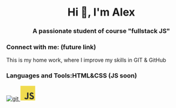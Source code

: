 <h1 align="center">Hi 👋, I'm Alex</h1>
<h3 align="center">A passionate student of course "fullstack JS"</h3>

<h3 align="left">Connect with me: (future link)</h3>
<p align="left">
</p>
<p> This is my home work, where I improve my skills in GIT & GitHub</p>

<h3 align="left">Languages and Tools:HTML&CSS (JS soon)</h3>
<p align="left"> <a href="https://git-scm.com/" target="_blank" rel="noreferrer"> <img src="https://www.vectorlogo.zone/logos/git-scm/git-scm-icon.svg" alt="git" width="40" height="40"/> </a> <a href="https://developer.mozilla.org/en-US/docs/Web/JavaScript" target="_blank" rel="noreferrer"> <img src="https://raw.githubusercontent.com/devicons/devicon/master/icons/javascript/javascript-original.svg" alt="javascript" width="40" height="40"/> </a> </p>
